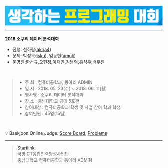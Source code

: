 ![Alt Text](https://github.com/CNU-ANT/1st-Thinking-PC/blob/master/A/img/A1.png)

----------

**2018 소쿠리 데이터 분석대회**

- 진행: 신하람([akrja4](https://acmicpc.net/user/akrja4))
- 문제: 박성욱([isku](https://acmicpc.net/user/isku)), 임동현([amok](https://acmicpc.net/user/amok))
- 운영진:한선규,오현정,이재인,김남형,홍석우,백우진
<br>

> - 주 최 : 컴퓨터공학과, 동아리 ADMIN
> - 일 시 : 2018. 05. 23(수) ~ 2018. 06. 11(월)
> - 행사명 : 소쿠리 데이터 분석대회
> - 장 소 : 충남대학교 공대 5호관
> - 참여대상 : 컴퓨터공학과 학생 및 사업 참여 학과 학생
> - 참여인원 : 45명(15팀)
<br>

:bulb: Baekjoon Online Judge: [Score Board](https://www.acmicpc.net/contest/board/247), [Problems](https://www.acmicpc.net/category/detail/1756)

----------

> [Startlink](https://startlink.io/) <br>
> 국방ICT융합인력양성사업단 <br>
> 충남대학교 컴퓨터공학과 동아리 ADMIN
<br>
